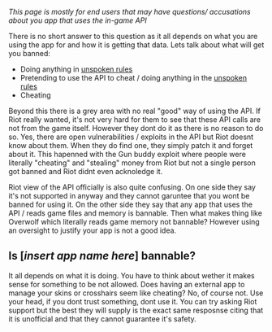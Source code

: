 *This page is mostly for end users that may have questions/ accusations about you app that uses the in-game API*

There is no short answer to this question as it all depends on what you are using the app for and how it is getting that data. Lets talk about what will get you banned:
- Doing anything in [unspoken rules](https://github.com/Soneliem/Useful-ValorantAPI-Info/blob/main/unspokenrules.md)
- Pretending to use the API to cheat / doing anything in the [unspoken rules](https://github.com/Soneliem/Useful-ValorantAPI-Info/blob/main/unspokenrules.md)
- Cheating
  
Beyond this there is a grey area with no real "good" way of using the API. If Riot really wanted, it's not very hard for them to see that these API calls are not from the game itself. However they dont do it as there is no reason to do so. Yes, there are open vulnerabilities / exploits in the API but Riot doesnt know about them. When they do find one, they simply patch it and forget about it. This hapenned with the Gun buddy exploit where people were literally "cheating" and "stealing" money from Riot but not a single person got banned and Riot didnt even acknoledge it. 

Riot view of the API officially is also quite confusing. On one side they say it's not supported in anyway and they cannot garuntee that you wont be banned for using it. On the other side they say that any app that uses the API / reads game files and memory is bannable. Then what makes thing like Overwolf which literally reads game memory not bannable? However using an oversight to justify your app is not a good idea. 

## Is [*insert app name here*] bannable?
It all depends on what it is doing. You have to think about wether it makes sense for something to be not allowed. Does having an external app to manage your skins or crosshairs seem like cheating? No, of course not. Use your head, if you dont trust something, dont use it. You can try asking Riot support but the best they will supply is the exact same resposnse citing that it is unofficial and that they cannot guarantee it's safety. 